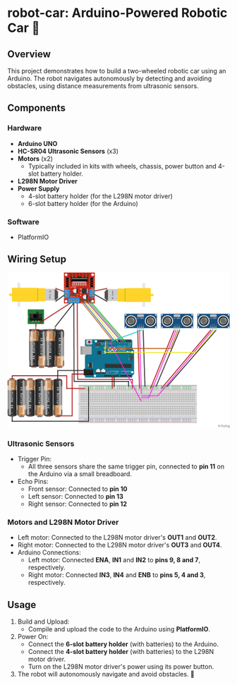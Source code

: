 # robot-car: Arduino-Powered Robotic Car 🤖

## Overview
This project demonstrates how to build a two-wheeled robotic car using an Arduino. The robot navigates autonomously by detecting and avoiding obstacles, using distance measurements from ultrasonic sensors.

## Components
### Hardware
- **Arduino UNO**
- **HC-SR04 Ultrasonic Sensors** (x3)
- **Motors** (x2)
  - Typically included in kits with wheels, chassis, power button and 4-slot battery holder.
- **L298N Motor Driver**
- **Power Supply**
  - 4-slot battery holder (for the L298N motor driver)
  - 6-slot battery holder (for the Arduino)

### Software
- PlatformIO

## Wiring Setup
![RobotCarWiringDiagram.png](RobotCarWiringDiagram.png)
### Ultrasonic Sensors
  - Trigger Pin:
    - All three sensors share the same trigger pin, connected to **pin 11** on the Arduino via a small breadboard.
  - Echo Pins:
    - Front sensor: Connected to **pin 10**
    - Left sensor: Connected to **pin 13**
    - Right sensor: Connected to **pin 12**

### Motors and L298N Motor Driver
  - Left motor: Connected to the L298N motor driver's **OUT1** and **OUT2**.
  - Right motor: Connected to the L298N motor driver's **OUT3** and **OUT4**.
  - Arduino Connections:
    - Left motor: Connected **ENA**, **IN1** and **IN2** to **pins 9, 8 and 7**, respectively.
    - Right motor: Connected **IN3**, **IN4** and **ENB** to **pins 5, 4 and 3**, respectively.

## Usage
1. Build and Upload:
   - Compile and upload the code to the Arduino using **PlatformIO**.
2. Power On:
   - Connect the **6-slot battery holder** (with batteries) to the Arduino.
   - Connect the **4-slot battery holder** (with batteries) to the L298N motor driver.
   - Turn on the L298N motor driver's power using its power button.
3. The robot will autonomously navigate and avoid obstacles. 🥳
